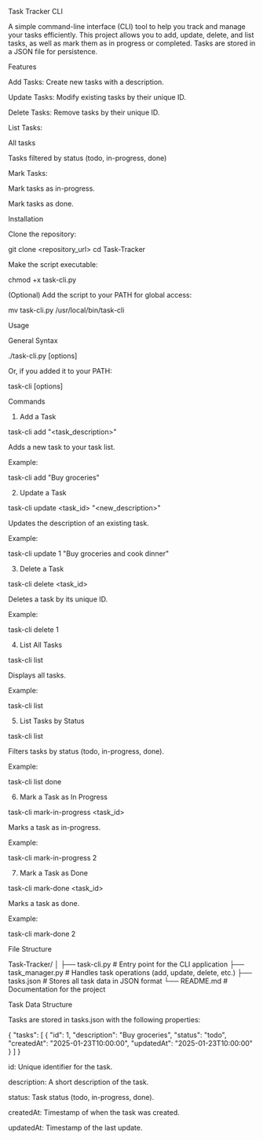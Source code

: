 Task Tracker CLI

A simple command-line interface (CLI) tool to help you track and manage your tasks efficiently. This project allows you to add, update, delete, and list tasks, as well as mark them as in progress or completed. Tasks are stored in a JSON file for persistence.

Features

Add Tasks: Create new tasks with a description.

Update Tasks: Modify existing tasks by their unique ID.

Delete Tasks: Remove tasks by their unique ID.

List Tasks:

All tasks

Tasks filtered by status (todo, in-progress, done)

Mark Tasks:

Mark tasks as in-progress.

Mark tasks as done.

Installation

Clone the repository:

git clone <repository_url>
cd Task-Tracker

Make the script executable:

chmod +x task-cli.py

(Optional) Add the script to your PATH for global access:

mv task-cli.py /usr/local/bin/task-cli

Usage

General Syntax

./task-cli.py <command> [options]

Or, if you added it to your PATH:

task-cli <command> [options]

Commands

1. Add a Task

task-cli add "<task_description>"

Adds a new task to your task list.

Example:

task-cli add "Buy groceries"

2. Update a Task

task-cli update <task_id> "<new_description>"

Updates the description of an existing task.

Example:

task-cli update 1 "Buy groceries and cook dinner"

3. Delete a Task

task-cli delete <task_id>

Deletes a task by its unique ID.

Example:

task-cli delete 1

4. List All Tasks

task-cli list

Displays all tasks.

Example:

task-cli list

5. List Tasks by Status

task-cli list <status>

Filters tasks by status (todo, in-progress, done).

Example:

task-cli list done

6. Mark a Task as In Progress

task-cli mark-in-progress <task_id>

Marks a task as in-progress.

Example:

task-cli mark-in-progress 2

7. Mark a Task as Done

task-cli mark-done <task_id>

Marks a task as done.

Example:

task-cli mark-done 2

File Structure

Task-Tracker/
│
├── task-cli.py         # Entry point for the CLI application
├── task_manager.py     # Handles task operations (add, update, delete, etc.)
├── tasks.json          # Stores all task data in JSON format
└── README.md           # Documentation for the project

Task Data Structure

Tasks are stored in tasks.json with the following properties:

{
  "tasks": [
    {
      "id": 1,
      "description": "Buy groceries",
      "status": "todo",
      "createdAt": "2025-01-23T10:00:00",
      "updatedAt": "2025-01-23T10:00:00"
    }
  ]
}

id: Unique identifier for the task.

description: A short description of the task.

status: Task status (todo, in-progress, done).

createdAt: Timestamp of when the task was created.

updatedAt: Timestamp of the last update.